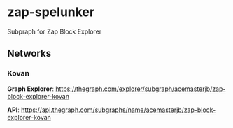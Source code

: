 # zap-spelunker
Subpraph for Zap Block Explorer

## Networks
### Kovan
**Graph Explorer**: https://thegraph.com/explorer/subgraph/acemasterjb/zap-block-explorer-kovan

**API**: https://api.thegraph.com/subgraphs/name/acemasterjb/zap-block-explorer-kovan
